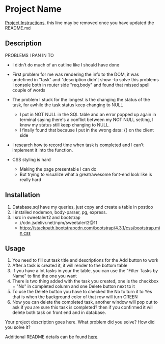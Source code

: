 # Project Name

[Project Instructions](./INSTRUCTIONS.md), this line may be removed once you have updated the README.md

## Description

PROBLEMS I RAN IN TO
- I didn't do much of an outline like I should have done

- First problem for me was rendering the info to the DOM, it was undefined in "task" and "description didn't show
    -to solve this problems I console both in router side "req.body" and found that missed spell couple of words

- The problem I stuck for the longest is the changing the status of the task, for awhile the task status keep changing to NULL
    - I put in NOT NULL in the SQL table and an error popped up again in terminal saying there's a conflict between my NOT NULL
    setting, I know my status still keep changing to NULL.  
    - I finally found that because I put in the wrong data: {} on the client side

- I research how to record time when task is completed and I can't implement it into the function.

- CSS styling is hard
    - Making the page presentable I can do
    - But trying to visualize what a great/awesome font-end look like is really hard


## Installation

1. Database.sql have my queries, just copy and create a table in postico
2. I installed nodemon, body-parser, pg, express.
3. I src in sweetalert2 and bootstrap
    - //cdn.jsdelivr.net/npm/sweetalert2@11
    - https://stackpath.bootstrapcdn.com/bootstrap/4.3.1/css/bootstrap.min.css

## Usage

1. You need to fill out task title and descriptions for the Add button to work
2. After a task is created it, it will render to the bottom table
3. If you have a lot tasks in your the table, you can use the "Filter Tasks by Name" to find the one you want
4. There is two thing added with the task you created, one is the checkbox = "No" in completed column and one Delete button next to it
5. To use the Delete button you have to checked the No to turn it to Yes that is when the background color of that row will turn GREEN
6. Now you can delete the completed task, another window will pop out to ask if you are sure this task is completed? then if you confirmed it will delete both task on front end and in database.



Your project description goes here. What problem did you solve? How did you solve it?

Additional README details can be found [here](https://github.com/PrimeAcademy/readme-template/blob/master/README.md).
